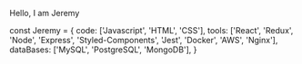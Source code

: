 Hello, I am Jeremy

const Jeremy = {
  code: ['Javascript', 'HTML', 'CSS'],
  tools: ['React', 'Redux', 'Node', 'Express', 'Styled-Components', 'Jest', 'Docker', 'AWS', 'Nginx'],
  dataBases: ['MySQL', 'PostgreSQL', 'MongoDB'],
}
